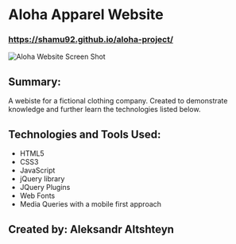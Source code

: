 # Aloha Apparel Website

### https://shamu92.github.io/aloha-project/

![Aloha Website Screen Shot](https://github.com/shamu92/aloha-project/blob/master/aloha_ss.png "Aloha Website Screen Shot")


## Summary: 
A webiste for a fictional clothing company. Created to demonstrate knowledge and further learn the technologies listed below.

## Technologies and Tools Used:
* HTML5
* CSS3
* JavaScript
* jQuery library
* JQuery Plugins
* Web Fonts
* Media Queries with a mobile first approach

## Created by: Aleksandr Altshteyn

